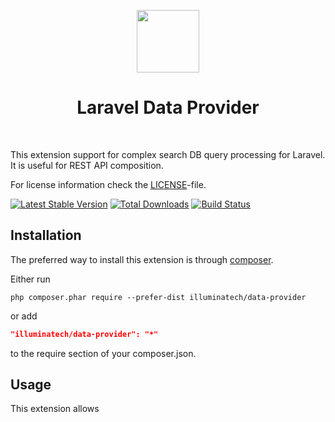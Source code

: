 <p align="center">
    <a href="https://github.com/illuminatech" target="_blank">
        <img src="https://avatars1.githubusercontent.com/u/47185924" height="100px">
    </a>
    <h1 align="center">Laravel Data Provider</h1>
    <br>
</p>

This extension support for complex search DB query processing for Laravel.
It is useful for REST API composition.

For license information check the [LICENSE](LICENSE.md)-file.

[![Latest Stable Version](https://img.shields.io/packagist/v/illuminatech/data-provider.svg)](https://packagist.org/packages/illuminatech/data-provider)
[![Total Downloads](https://img.shields.io/packagist/dt/illuminatech/data-provider.svg)](https://packagist.org/packages/illuminatech/data-provider)
[![Build Status](https://travis-ci.org/illuminatech/data-provider.svg?branch=master)](https://travis-ci.org/illuminatech/data-provider)


Installation
------------

The preferred way to install this extension is through [composer](http://getcomposer.org/download/).

Either run

```
php composer.phar require --prefer-dist illuminatech/data-provider
```

or add

```json
"illuminatech/data-provider": "*"
```

to the require section of your composer.json.


Usage
-----

This extension allows 